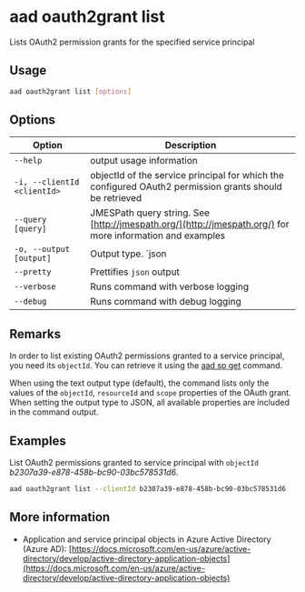 # aad oauth2grant list

Lists OAuth2 permission grants for the specified service principal

## Usage

```sh
aad oauth2grant list [options]
```

## Options

Option|Description
------|-----------
`--help`|output usage information
`-i, --clientId <clientId>`|objectId of the service principal for which the configured OAuth2 permission grants should be retrieved
`--query [query]`|JMESPath query string. See [http://jmespath.org/](http://jmespath.org/) for more information and examples
`-o, --output [output]`|Output type. `json|text`. Default `text`
`--pretty`|Prettifies `json` output
`--verbose`|Runs command with verbose logging
`--debug`|Runs command with debug logging

## Remarks

In order to list existing OAuth2 permissions granted to a service principal, you need its `objectId`. You can retrieve it using the [aad sp get](../sp/sp-get.md) command.

When using the text output type (default), the command lists only the values of the `objectId`, `resourceId` and `scope` properties of the OAuth grant. When setting the output type to JSON, all available properties are included in the command output.

## Examples

List OAuth2 permissions granted to service principal with `objectId` _b2307a39-e878-458b-bc90-03bc578531d6_.

```sh
aad oauth2grant list --clientId b2307a39-e878-458b-bc90-03bc578531d6
```

## More information

- Application and service principal objects in Azure Active Directory (Azure AD): [https://docs.microsoft.com/en-us/azure/active-directory/develop/active-directory-application-objects](https://docs.microsoft.com/en-us/azure/active-directory/develop/active-directory-application-objects)